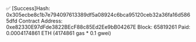 ✅  [Success]Hash: 0x305ecbe8c1b7e794097613389df5a08924c6bca95120ceb32a36fa16d5865dfd
Contract Address: 0xe82330E97dFde3822BEcF88c85Ed2Ee9bB04267E
Block: 65819261
Paid: 0.0004174861 ETH (4174861 gas * 0.1 gwei)